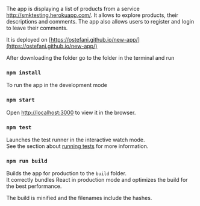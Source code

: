 The app is displaying a list of products from a service http://smktesting.herokuapp.com/. It allows to explore products, their descriptions and comments. The app also allows users  to register and login to leave their comments.

It is deployed on [https://ostefani.github.io/new-app/](https://ostefani.github.io/new-app/)

After downloading the folder go to the folder in the terminal and run 
### `npm install`

To run the app in the development mode
### `npm start`

Open [http://localhost:3000](http://localhost:3000) to view it in the browser.

### `npm test`

Launches the test runner in the interactive watch mode.<br>
See the section about [running tests](#running-tests) for more information.

### `npm run build`

Builds the app for production to the `build` folder.<br>
It correctly bundles React in production mode and optimizes the build for the best performance.

The build is minified and the filenames include the hashes.<br>

